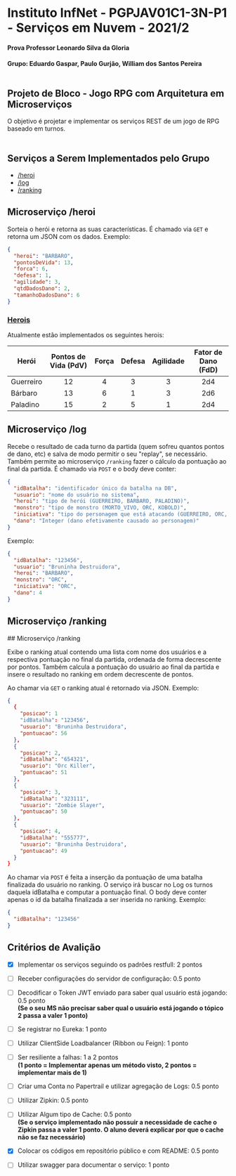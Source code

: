 # Instituto InfNet - PGPJAV01C1-3N-P1 - Serviços em Nuvem - 2021/2




#### Prova Professor Leonardo Silva da Gloria
#### Grupo: Eduardo Gaspar, Paulo Gurjão, William dos Santos Pereira<br><br>


## Projeto de Bloco - Jogo RPG com Arquitetura em  Microserviços 

O objetivo é projetar e implementar os serviços REST de um jogo de RPG baseado em turnos.<br><br>

## Serviços a Serem Implementados pelo Grupo

- [/heroi](#heroi)
- [/log](#log)
- [/ranking](#ranking)

<h2 id="heroi">Microserviço /heroi</h2>

Sorteia o herói e retorna as suas características. É chamado via `GET` e retorna um JSON com os dados. Exemplo:

```json
{
  "heroi": "BARBARO",
  "pontosDeVida": 13,
  "forca": 6,
  "defesa": 1,
  "agilidade": 3,
  "qtdDadosDano": 2,
  "tamanhoDadosDano": 6
}
```

### <ins>Herois</ins>

Atualmente estão implementados os seguintes herois:

| Herói     | Pontos de Vida (PdV) | Força | Defesa | Agilidade | Fator de Dano (FdD) |
| --------- | :----:               | :----: | :----: | :----:   | :----:              |
| Guerreiro | 12                   | 4     | 3      | 3         | 2d4                 |
| Bárbaro   | 13                   | 6     | 1      | 3         | 2d6                 |
| Paladino  | 15                   | 2     | 5      | 1         | 2d4                 |


<h2 id="log">Microserviço /log</h2>

Recebe o resultado de cada turno da partida (quem sofreu quantos pontos de dano, etc) e salva de modo permitir o seu "replay", se necessário. Também permite ao microserviço `/ranking` fazer o cálculo da pontuação ao final da partida. É chamado via `POST` e o body deve conter:

```json
{
  "idBatalha": "identificador único da batalha na DB",
  "usuario": "nome do usuário no sistema",
  "heroi": "tipo de herói (GUERREIRO, BARBARO, PALADINO)",
  "monstro": "tipo de monstro (MORTO_VIVO, ORC, KOBOLD)",
  "iniciativa": "tipo do personagem que está atacando (GUERREIRO, ORC, etc)",
  "dano": "Integer (dano efetivamente causado ao personagem)"
}
```

Exemplo:

```json
{
  "idBatalha": "123456",
  "usuario": "Bruninha Destruidora",
  "heroi": "BARBARO",
  "monstro": "ORC",
  "iniciativa": "ORC",
  "dano": 4
}
```

<h2 id="ranking">Microserviço /ranking</h2>
## Microserviço /ranking

Exibe o ranking atual contendo uma lista com nome dos usuários e a respectiva pontuação no final da partida, ordenada de forma decrescente por pontos. Também calcula a pontuação do usuário ao final da partida e insere o resultado no ranking em ordem decrescente de pontos.

Ao chamar via `GET` o ranking atual é retornado via JSON. Exemplo:

```json
{
  {
    "posicao": 1
    "idBatalha": "123456",
    "usuario": "Bruninha Destruidora",
    "pontuacao": 56
  },
  {
    "posicao": 2,
    "idBatalha": "654321",
    "usuario": "Orc Killer",
    "pontuacao": 51
  },
  {
    "posicao": 3,
    "idBatalha": "323111",
    "usuario": "Zombie Slayer",
    "pontuacao": 50
  },
  {
    "posicao": 4,
    "idBatalha": "555777",
    "usuario": "Bruninha Destruidora",
    "pontuacao": 49
  }
}
```


Ao chamar via `POST` é feita a inserção da pontuação de uma batalha finalizada do usuário no ranking. O serviço irá buscar no Log os turnos daquela idBatalha e computar a pontuação final. O body deve conter apenas o id da batalha finalizada a ser inserida no ranking. Exemplo:

```json
{
  "idBatalha": "123456"
}
```


## Critérios de Avalição

- [x] Implementar os serviços seguindo os padrões restfull: 2 pontos
- [ ] Receber configurações do servidor de configuração: 0.5 ponto
- [ ] Decodificar o Token JWT enviado para saber qual usuário está jogando: 0.5 ponto<br>
**(Se o seu MS não precisar saber qual o usuário está jogando o tópico 2 passa a valer 1 ponto)** <br>
- [ ] Se registrar no Eureka: 1 ponto
- [ ] Utilizar ClientSide Loadbalancer (Ribbon ou Feign): 1 ponto
- [ ] Ser resiliente a falhas: 1 a 2 pontos<br>
<b>(1 ponto = Implementar apenas um método visto, 2 pontos = implementar mais de 1)</b><br>
- [ ] Criar uma Conta no Papertrail e utilizar agregação de Logs: 0.5 ponto
- [ ] Utilizar Zipkin: 0.5 ponto
- [ ] Utilizar Algum tipo de Cache: 0.5 ponto<br>
**(Se o serviço implementado não possuir a necessidade de cache o Zipkin passa a valer 1 ponto. O aluno deverá explicar por que o cache não se faz necessário)** <br>

- [x] Colocar os códigos em repositório público e com README: 0.5 ponto
- [ ] Utilizar swagger para documentar o serviço: 1 ponto
